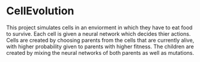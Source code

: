 # CellEvolution
This project simulates cells in an enviorment in which they have to eat food to survive. Each cell is given a neural network which decides thier actions. Cells are created by choosing parents from the cells that are currently alive, with higher probability given to parents with higher fitness. The children are created by mixing the neural networks of both parents as well as mutations.
